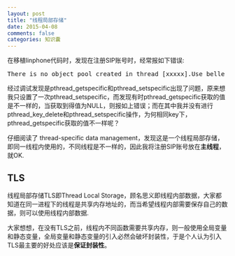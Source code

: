 ```yaml
---
layout: post
title: "线程局部存储"
date: 2015-04-08
comments: false
categories: 知识囊
---
```

在移植linphone代码时，发现在注册SIP账号时，经常报如下错误:
<pre>
There is no object pool created in thread [xxxxx].Use belle_sip_object_pool_push() to create one. Unowned objects not unref'd will be leaked.
</pre>
经过调试发现是pthread_getspecific和pthread_setspecific出现了问题，原来想我只设置了一次pthread_setspecific，而发现有时pthread_getspecific获取的值是不一样的，当获取到得值为NULL，则报如上错误；而在其中我并没有进行pthread_key_delete和pthread_setspecific操作，为何相同key下，pthread_getspecific获取的值不一样呢？

仔细阅读了 thread-specific data management，发现这是一个线程局部存储，即同一线程内使用的，不同线程是不一样的，因此我将注册SIP账号放在**主线程**，就OK.

## TLS
线程局部存储TLS即Thread Local Storage，顾名思义即线程内部数据，大家都知道在同一进程下的线程是共享内存地址的，而当希望线程内部需要保存自己的数据，则可以使用线程内部数据. 

大家想想，在没有TLS之前，线程内不同函数需要共享内存，则一般使用全局变量和静态变量，全局变量和静态变量的引入必然会破坏封装性，于是个人认为引入TLS最主要的好处应该是**保证封装性**。

